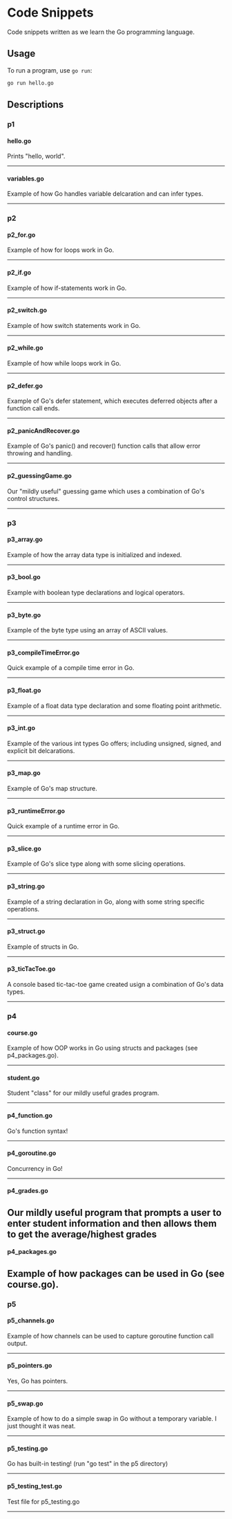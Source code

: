 # Code Snippets

Code snippets written as we learn the Go programming language.

## Usage

To run a program, use `go run`:

```bash
go run hello.go
```

## Descriptions

### p1

#### hello.go

Prints "hello, world".

---

#### variables.go

Example of how Go handles variable delcaration and can infer types.

---

### p2

#### p2_for.go

Example of how for loops work in Go.

---

#### p2_if.go

Example of how if-statements work in Go.

---

#### p2_switch.go

Example of how switch statements work in Go.

---

#### p2_while.go 

Example of how while loops work in Go.

---

#### p2_defer.go

Example of Go's defer statement, which executes deferred objects after a function call ends.

---

#### p2_panicAndRecover.go

Example of Go's panic() and recover() function calls that allow error throwing and handling.

---

#### p2_guessingGame.go

Our "mildly useful" guessing game which uses a combination of Go's control structures.

---

### p3

#### p3_array.go	

Example of how the array data type is initialized and indexed.

---

#### p3_bool.go	

Example with boolean type declarations and logical operators.

---

#### p3_byte.go	

Example of the byte type using an array of ASCII values.

---

#### p3_compileTimeError.go	

Quick example of a compile time error in Go.

---

#### p3_float.go	

Example of a float data type declaration and some floating point arithmetic.

---

#### p3_int.go	

Example of the various int types Go offers; including unsigned, signed, and explicit bit delcarations.

---

#### p3_map.go

Example of Go's map structure.

---

#### p3_runtimeError.go

Quick example of a runtime error in Go.

---

#### p3_slice.go	

Example of Go's slice type along with some slicing operations.

---

#### p3_string.go

Example of a string declaration in Go, along with some string specific operations.

---

#### p3_struct.go

Example of structs in Go.

---

#### p3_ticTacToe.go

A console based tic-tac-toe game created usign a combination of Go's data types. 

---

### p4

#### course.go	

Example of how OOP works in Go using structs and packages (see p4_packages.go).

---

#### student.go	

Student "class" for our mildly useful grades program.

---

#### p4_function.go	

Go's function syntax! 

---

#### p4_goroutine.go	

Concurrency in Go!

---

#### p4_grades.go	

Our mildly useful program that prompts a user to enter student information and then allows them to get the average/highest grades 
---

#### p4_packages.go	

Example of how packages can be used in Go (see course.go).
---

### p5

#### p5_channels.go	

Example of how channels can be used to capture goroutine function call output.

---

#### p5_pointers.go	

Yes, Go has pointers.

---

#### p5_swap.go	

Example of how to do a simple swap in Go without a temporary variable. I just thought it was neat.

---

#### p5_testing.go	

Go has built-in testing! (run "go test" in the p5 directory)

---

#### p5_testing_test.go	

Test file for p5_testing.go

---